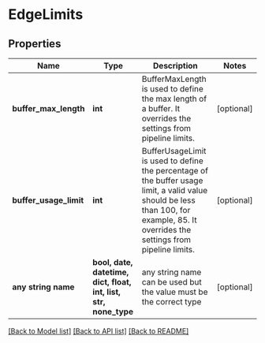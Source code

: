 # EdgeLimits


## Properties
Name | Type | Description | Notes
------------ | ------------- | ------------- | -------------
**buffer_max_length** | **int** | BufferMaxLength is used to define the max length of a buffer. It overrides the settings from pipeline limits. | [optional] 
**buffer_usage_limit** | **int** | BufferUsageLimit is used to define the percentage of the buffer usage limit, a valid value should be less than 100, for example, 85. It overrides the settings from pipeline limits. | [optional] 
**any string name** | **bool, date, datetime, dict, float, int, list, str, none_type** | any string name can be used but the value must be the correct type | [optional]

[[Back to Model list]](../README.md#documentation-for-models) [[Back to API list]](../README.md#documentation-for-api-endpoints) [[Back to README]](../README.md)


